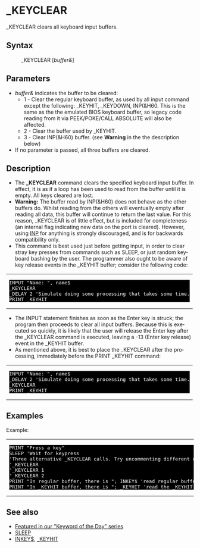 <style>pre.codeide, pre.outputfixed, .outputcrt0 { background-color: #000 !important; color: #FFF !important; }</style><!DOCTYPE html>
<html class="client-nojs" dir="ltr" lang="en">
<head>
<title>_KEYCLEAR - QB64 Phoenix Edition Wiki</title>
</head>
<body class="mediawiki ltr sitedir-ltr mw-hide-empty-elt ns-0 ns-subject page-KEYCLEAR rootpage-KEYCLEAR skin-vector action-view skin-vector-legacy vector-feature-language-in-header-enabled vector-feature-language-in-main-page-header-disabled vector-feature-language-alert-in-sidebar-disabled vector-feature-sticky-header-disabled vector-feature-sticky-header-edit-disabled vector-feature-table-of-contents-disabled vector-feature-visual-enhancement-next-disabled">
<div class="mw-body" id="content" role="main">
<a id="top"></a>
<h1 class="firstHeading mw-first-heading" id="firstHeading">_KEYCLEAR</h1>
<div class="vector-body" id="bodyContent">
<div class="mw-body-content mw-content-ltr" dir="ltr" id="mw-content-text" lang="en"><div class="mw-parser-output"><p><a class="mw-selflink selflink">_KEYCLEAR</a> clears all keyboard input buffers.
</p>
<h2><span class="mw-headline" id="Syntax">Syntax</span></h2>
<dl><dd><a class="mw-selflink selflink">_KEYCLEAR</a> [<i>buffer&amp;</i>]</dd></dl>
<p>
</p>
<h2><span class="mw-headline" id="Parameters">Parameters</span></h2>
<ul><li><i>buffer&amp;</i> indicates the buffer to be cleared:
<ul><li>1 - Clear the regular keyboard buffer, as used by all input command except the following:  _KEYHIT, _KEYDOWN, INP(&amp;H60.  This is the same as the the emulated BIOS keyboard buffer, so legacy code reading from it via PEEK/POKE/CALL ABSOLUTE will also be affected.</li>
<li>2 - Clear the buffer used by _KEYHIT.</li>
<li>3 - Clear INP(&amp;H60) buffer. (see <b>Warning</b> in the the description below)</li></ul></li>
<li>If no parameter is passed, all three buffers are cleared.</li></ul>
<p>
</p>
<h2><span class="mw-headline" id="Description">Description</span></h2>
<ul><li>The <b>_KEYCLEAR</b> command clears the specified keyboard input buffer. In effect, it is as if a loop has been used to read from the buffer until it is empty. All keys cleared are lost.</li>
<li><b>Warning:</b> The buffer read by INP(&amp;H60) does not behave as the other buffers do. Whilst reading from the others will eventually empty after reading all data, this buffer will continue to return the last value. For this reason, <a class="mw-selflink selflink">_KEYCLEAR</a> is of little effect, but is included for completeness (an internal flag indicating new data on the port is cleared). However, using <a href="INP" title="INP">INP</a> for anything is strongly discouraged, and is for backwards compatibility only.</li>
<li>This command is best used just before getting input, in order to clear stray key presses from commands such as SLEEP, or just random keyboard bashing by the user. The programmer also ought to be aware of key release events in the _KEYHIT buffer; consider the following code:</li></ul>
<table cellpadding="15px" width="100%">
<tbody><tr>
<td><pre class="codeide">INPUT "Name: ", name$
_KEYCLEAR
_DELAY 2 'Simulate doing some processing that takes some time.
PRINT _KEYHIT
</pre>
</td></tr></tbody></table>
<ul><li>The INPUT statement finishes as soon as the Enter key is struck; the program then proceeds to clear all input buffers. Because this is executed so quickly, it is likely that the user will release the Enter key after the _KEYCLEAR command is executed, leaving a -13 (Enter key release) event in the _KEYHIT buffer.</li>
<li>As mentioned above, it is best to place the _KEYCLEAR after the processing, immediately before the PRINT _KEYHIT command:</li></ul>
<table cellpadding="15px" width="100%">
<tbody><tr>
<td><pre class="codeide">INPUT "Name: ", name$
_DELAY 2 'Simulate doing some processing that takes some time.
_KEYCLEAR
PRINT _KEYHIT
</pre>
</td></tr></tbody></table>
<p>
</p>
<h2><span class="mw-headline" id="Examples">Examples</span></h2>
<p>Example:
</p>
<table cellpadding="15px" width="100%">
<tbody><tr>
<td><pre class="codeide">PRINT "Press a key"
SLEEP 'Wait for keypress
'Three alternative _KEYCLEAR calls. Try uncommenting different ones to see the effect.
'_KEYCLEAR
'_KEYCLEAR 1
'_KEYCLEAR 2
PRINT "In regular buffer, there is "; INKEY$ 'read regular buffer
PRINT "In _KEYHIT buffer, there is "; _KEYHIT 'read the _KEYHIT buffer
</pre>
</td></tr></tbody></table>
<p>
</p>
<h2><span class="mw-headline" id="See_also">See also</span></h2>
<ul><li><a class="external text" href="https://qb64phoenix.com/forum/showthread.php?tid=1105" rel="nofollow">Featured in our "Keyword of the Day" series</a></li>
<li><a href="SLEEP" title="SLEEP">SLEEP</a></li>
<li><a href="INKEY$" title="INKEY$">INKEY$</a>, <a href="KEYHIT" title="KEYHIT">_KEYHIT</a></li></ul>
<p>
</p>
<!-- 
NewPP limit report
Cached time: 20240714144222
Cache expiry: 86400
Reduced expiry: false
Complications: [show‐toc]
CPU time usage: 0.022 seconds
Real time usage: 0.040 seconds
Preprocessor visited node count: 38/1000000
Post‐expand include size: 847/2097152 bytes
Template argument size: 14/2097152 bytes
Highest expansion depth: 3/100
Expensive parser function count: 0/100
Unstrip recursion depth: 0/20
Unstrip post‐expand size: 0/5000000 bytes
-->
<!--
Transclusion expansion time report (%,ms,calls,template)
100.00%   28.576      1 -total
 52.73%   15.068      1 Template:PageSyntax
  7.35%    2.099      2 Template:Parameter
  5.61%    1.603      1 Template:PageParameters
  5.40%    1.544      3 Template:CodeStart
  5.29%    1.513      1 Template:PageExamples
  5.21%    1.489      1 Template:PageDescription
  5.10%    1.456      1 Template:PageSeeAlso
  5.01%    1.432      1 Template:PageNavigation
  4.83%    1.381      3 Template:CodeEnd
-->
<!-- Saved in parser cache with key qb64pnix_mw19894-mwmb_:pcache:idhash:161-0!canonical and timestamp 20240714144222 and revision id 8886.
 -->
</div>
</div>
</div>
</div>
</body>
</html>